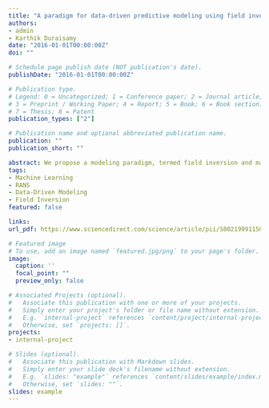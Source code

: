 ```yaml
---
title: "A paradigm for data-driven predictive modeling using field inversion and machine learning"
authors:
- admin
- Karthik Duraisamy  
date: "2016-01-01T00:00:00Z"
doi: ""

# Schedule page publish date (NOT publication's date).
publishDate: "2016-01-01T00:00:00Z"

# Publication type.
# Legend: 0 = Uncategorized; 1 = Conference paper; 2 = Journal article;
# 3 = Preprint / Working Paper; 4 = Report; 5 = Book; 6 = Book section;
# 7 = Thesis; 8 = Patent
publication_types: ["2"]

# Publication name and optional abbreviated publication name.
publication: ""
publication_short: ""

abstract: We propose a modeling paradigm, termed field inversion and machine learning (FIML), that seeks to comprehensively harness data from sources such as high-fidelity simulations and experiments to aid the creation of improved closure models for computational physics applications. In contrast to inferring model parameters, this work uses inverse modeling to obtain corrective, spatially distributed functional terms, offering a route to directly address model-form errors. Once the inference has been performed over a number of problems that are representative of the deficient physics in the closure model, machine learning techniques are used to reconstruct the model corrections in terms of variables that appear in the closure model. These reconstructed functional forms are then used to augment the closure model in a predictive computational setting. As a first demonstrative example, a scalar ordinary differential equation is considered, wherein the model equation has missing and deficient terms. Following this, the methodology is extended to the prediction of turbulent channel flow. In both of these applications, the approach is demonstrated to be able to successfully reconstruct functional corrections and yield accurate predictive solutions while providing a measure of model form uncertainties. 
tags:
- Machine Learning 
- RANS 
- Data-Driven Modeling
- Field Inversion 
featured: false

links:
url_pdf: https://www.sciencedirect.com/science/article/pii/S0021999115007524 

# Featured image
# To use, add an image named `featured.jpg/png` to your page's folder. 
image:
  caption: ''
  focal_point: ""
  preview_only: false

# Associated Projects (optional).
#   Associate this publication with one or more of your projects.
#   Simply enter your project's folder or file name without extension.
#   E.g. `internal-project` references `content/project/internal-project/index.md`.
#   Otherwise, set `projects: []`.
projects:
- internal-project

# Slides (optional).
#   Associate this publication with Markdown slides.
#   Simply enter your slide deck's filename without extension.
#   E.g. `slides: "example"` references `content/slides/example/index.md`.
#   Otherwise, set `slides: ""`.
slides: example
---
```

